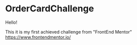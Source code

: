 # OrderCardChallenge

Hello!

This it is my first achieved challenge from "FrontEnd Mentor" https://www.frontendmentor.io/
